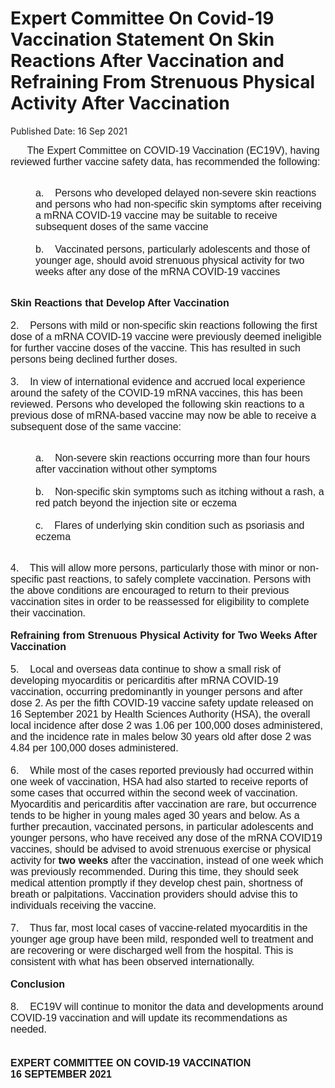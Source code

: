 <html>
    <meta http-equiv="Content-Type" content="text/html; charset=utf-8"/>
    <meta charset="utf-8"/>
    <title>Expert Committee On Covid-19 Vaccination Statement On Skin Reactions After Vaccination and Refraining From Strenuous Physical Activity After Vaccination</title>
    <body><h1>Expert Committee On Covid-19 Vaccination Statement On Skin Reactions After Vaccination and Refraining From Strenuous Physical Activity After Vaccination</h1>
    <p>Published Date: 16 Sep 2021</p> <p><span style="font-family: Arial; font-size: 16px;">&nbsp; &nbsp; &nbsp; The Expert Committee on COVID-19 Vaccination (EC19V), having reviewed further vaccine safety data, has recommended the following:<br></span></p><p style="margin-left: 40px;"><span style="font-family: Arial; font-size: 16px;"><br>a.&nbsp; &nbsp; Persons who developed delayed non-severe skin reactions and persons who had non-specific skin symptoms after receiving a mRNA COVID-19 vaccine may be suitable to receive subsequent doses of the same vaccine&nbsp;<br><br>b.&nbsp; &nbsp; Vaccinated persons, particularly adolescents and those of younger age, should avoid strenuous physical activity for two weeks after any dose of the mRNA COVID-19 vaccines</span></p><p style=""><span style="font-family: Arial; font-size: 16px;"><br><strong>Skin Reactions that Develop After Vaccination</strong><br><br>2.&nbsp; &nbsp; Persons with mild or non-specific skin reactions following the first dose of a mRNA COVID-19 vaccine were previously deemed ineligible for further vaccine doses of the vaccine. This has resulted in such persons being declined further doses.<br><br>3.&nbsp; &nbsp; In view of international evidence and accrued local experience around the safety of the COVID-19 mRNA vaccines, this has been reviewed. Persons who developed the following skin reactions to a previous dose of mRNA-based vaccine may now be able to receive a subsequent dose of the same vaccine:<br></span></p><p style="margin-left: 40px;"><span style="font-family: Arial; font-size: 16px;"><br>a.&nbsp; &nbsp; Non-severe skin reactions occurring more than four hours after vaccination without other symptoms<br><br>b.&nbsp; &nbsp; Non-specific skin symptoms such as itching without a rash, a red patch beyond the injection site or eczema<br><br>c.&nbsp; &nbsp; Flares of underlying skin condition such as psoriasis and eczema<br></span></p><p style=""><span style="font-family: Arial; font-size: 16px;"><br>4.&nbsp; &nbsp; This will allow more persons, particularly those with minor or non-specific past reactions, to safely complete vaccination. Persons with the above conditions are encouraged to return to their previous vaccination sites in order to be reassessed for eligibility to complete their vaccination.<br><br><strong>Refraining from Strenuous Physical Activity for Two Weeks After Vaccination&nbsp;<br></strong><br>5.&nbsp; &nbsp; Local and overseas data continue to show a small risk of developing myocarditis or pericarditis after mRNA COVID-19 vaccination, occurring predominantly in younger persons and after dose 2. As per the fifth COVID-19 vaccine safety update released on 16 September 2021 by Health Sciences Authority (HSA), the overall local incidence after dose 2 was 1.06 per 100,000 doses administered, and the incidence rate in males below 30 years old after dose 2 was 4.84 per 100,000 doses administered.&nbsp;<br><br>6.&nbsp; &nbsp; While most of the cases reported previously had occurred within one week of vaccination, HSA had also started to receive reports of some cases that occurred within the second week of vaccination. Myocarditis and pericarditis after vaccination are rare, but occurrence tends to be higher in young males aged 30 years and below. As a further precaution, vaccinated persons, in particular adolescents and younger persons, who have received any dose of the mRNA COVID19 vaccines, should be advised to avoid strenuous exercise or physical activity for <strong>two weeks</strong> after the vaccination, instead of one week which was previously recommended. During this time, they should seek medical attention promptly if they develop chest pain, shortness of breath or palpitations. Vaccination providers should advise this to individuals receiving the vaccine.&nbsp;<br><br>7.&nbsp; &nbsp; Thus far, most local cases of vaccine-related myocarditis in the younger age group have been mild, responded well to treatment and are recovering or were discharged well from the hospital. This is consistent with what has been observed internationally.&nbsp;<br><br><strong>Conclusion</strong><br><br>8.&nbsp; &nbsp; EC19V will continue to monitor the data and developments around COVID-19 vaccination and will update its recommendations as needed.<br><br><br><strong>EXPERT COMMITTEE ON COVID-19 VACCINATION<br>16 SEPTEMBER 2021</strong></span></p><p style=""><span style="font-family: Arial;"><span style="font-size: 16px;">&nbsp;</span></span></p></body>
</html>